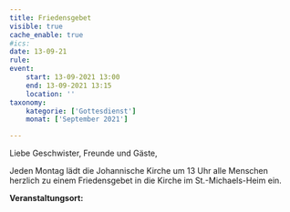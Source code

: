 ```yaml
---
title: Friedensgebet
visible: true
cache_enable: true
#ics: 
date: 13-09-21
rule: 
event:
	start: 13-09-2021 13:00
	end: 13-09-2021 13:15
	location: ''
taxonomy:
	kategorie: ['Gottesdienst']
	monat: ['September 2021']

---
```

Liebe Geschwister, Freunde und Gäste,

Jeden Montag lädt die Johannische Kirche um 13 Uhr alle Menschen herzlich zu einem Friedensgebet in die Kirche im St.-Michaels-Heim ein.



**Veranstaltungsort:** 

